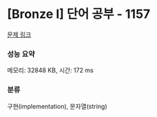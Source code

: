 # [Bronze I] 단어 공부 - 1157 

[문제 링크](https://www.acmicpc.net/problem/1157) 

### 성능 요약

메모리: 32848 KB, 시간: 172 ms

### 분류

구현(implementation), 문자열(string)


